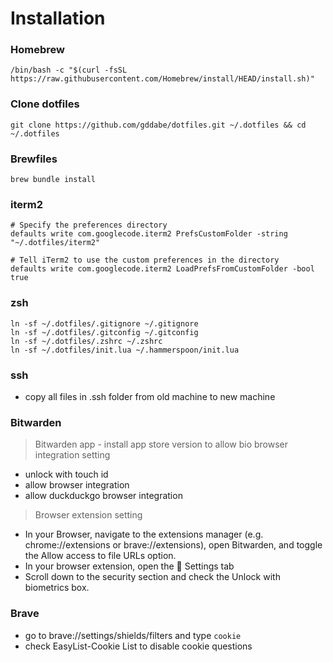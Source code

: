 # Installation

### Homebrew

```
/bin/bash -c "$(curl -fsSL https://raw.githubusercontent.com/Homebrew/install/HEAD/install.sh)"
```

### Clone dotfiles

```
git clone https://github.com/gddabe/dotfiles.git ~/.dotfiles && cd ~/.dotfiles
```

### Brewfiles

```
brew bundle install
```

### iterm2

```
# Specify the preferences directory
defaults write com.googlecode.iterm2 PrefsCustomFolder -string "~/.dotfiles/iterm2"

# Tell iTerm2 to use the custom preferences in the directory
defaults write com.googlecode.iterm2 LoadPrefsFromCustomFolder -bool true
```

### zsh

```
ln -sf ~/.dotfiles/.gitignore ~/.gitignore
ln -sf ~/.dotfiles/.gitconfig ~/.gitconfig
ln -sf ~/.dotfiles/.zshrc ~/.zshrc
ln -sf ~/.dotfiles/init.lua ~/.hammerspoon/init.lua
```

### ssh

- copy all files in .ssh folder from old machine to new machine

### Bitwarden

> Bitwarden app - install app store version to allow bio browser integration setting

- unlock with touch id
- allow browser integration
- allow duckduckgo browser integration

> Browser extension setting

- In your Browser, navigate to the extensions manager (e.g. chrome://extensions or brave://extensions), open Bitwarden, and toggle the Allow access to file URLs option.
- In your browser extension, open the  Settings tab
- Scroll down to the security section and check the Unlock with biometrics box.

### Brave

- go to brave://settings/shields/filters and type `cookie`
- check EasyList-Cookie List to disable cookie questions
